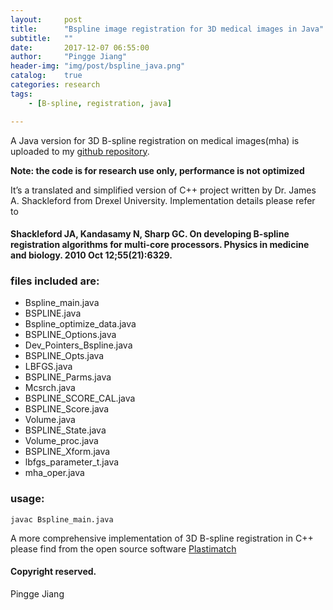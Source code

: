 ```yaml
---
layout:     post
title:      "Bspline image registration for 3D medical images in Java"
subtitle:   ""
date:       2017-12-07 06:55:00
author:     "Pingge Jiang"
header-img: "img/post/bspline_java.png"
catalog:    true
categories: research
tags:
    - [B-spline, registration, java]

---
```

A Java version for 3D B-spline registration on medical images(mha) is uploaded to my [github repository](https://github.com/pinggejiang/bspline_java_3d).

__Note: the code is for research use only, performance is not optimized__

It’s a translated and simplified version of C++ project written by Dr. James A. Shackleford from Drexel University. Implementation details please refer to

#### Shackleford JA, Kandasamy N, Sharp GC. On developing B-spline registration algorithms for multi-core processors. Physics in medicine and biology. 2010 Oct 12;55(21):6329.

### files included are:

- Bspline_main.java
- BSPLINE.java
- Bspline_optimize_data.java
- BSPLINE_Options.java
- Dev_Pointers_Bspline.java
- BSPLINE_Opts.java
- LBFGS.java
- BSPLINE_Parms.java
- Mcsrch.java
- BSPLINE_SCORE_CAL.java
- BSPLINE_Score.java
- Volume.java
- BSPLINE_State.java
- Volume_proc.java
- BSPLINE_Xform.java
- lbfgs_parameter_t.java
- mha_oper.java


### usage:
```
javac Bspline_main.java
```

A more comprehensive implementation of 3D B-spline registration in C++ please find from the open source software [Plastimatch](http://plastimatch.org/)

#### Copyright reserved.

Pingge Jiang
